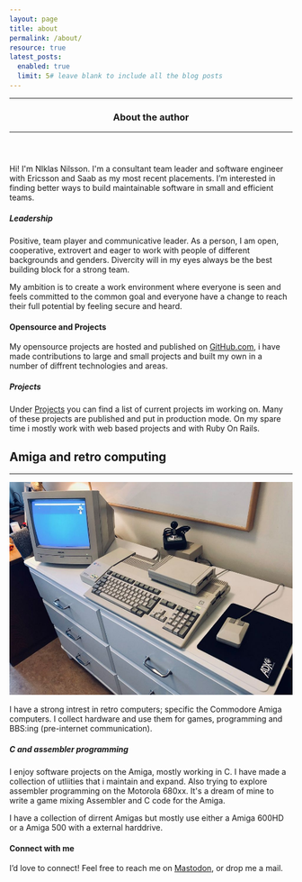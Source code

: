 ```yaml
---
layout: page
title: about
permalink: /about/
resource: true
latest_posts:
  enabled: true
  limit: 5# leave blank to include all the blog posts
---
```


<header class="mb-3">
    <hr>
    <h3>About the author</h3>
    <hr>
</header>

Hi! I'm NIklas Nilsson. I'm a consultant team leader and software engineer with Ericsson and Saab as my most recent placements. I’m interested in finding better ways to build maintainable software in small and efficient teams.

##### Leadership
Positive, team player and communicative leader. As a person, I am open, cooperative, extrovert and eager to work with people of different backgrounds and genders. Divercity will in my eyes always be the best building block for a strong team.

My ambition is to create a work environment where everyone is seen and feels committed to the common goal and everyone have a change to reach their full potential by feeling secure and heard.

#### Opensource and Projects
My opensource projects are hosted and published on [GitHub.com](https://github.com/niklasnson/), i have made contributions to large and small projects and built my own in a number of diffrent technologies and areas.

##### Projects
Under [Projects](/projects) you can find a list of current projects im working on. Many of these projects are published and put in production mode. On my spare time i mostly work with web based projects and with Ruby On Rails.

## Amiga and retro computing
<hr />
<img class="img-fluid" src="/assets/img/90250796_10157024841761723_6919638784296353792_n.jpg">

I have a strong intrest in retro computers; specific the Commodore Amiga computers. I collect hardware and use them for games, programming and BBS:ing (pre-internet communication).

##### C and assembler programming
I enjoy software projects on the Amiga, mostly working in C. I have made a collection of utliities that i maintain and expand. Also trying to explore assembler programming on the Motorola 680xx. It's a dream of mine to write a game mixing Assembler and C code for the Amiga.

I have a collection of dirrent Amigas but mostly use either a Amiga 600HD or a Amiga 500 with a external harddrive.

#### Connect with me
I’d love to connect! Feel free to reach me on <a href="https://mastodon.social/@niklasnson">Mastodon</a>, or drop me a mail.
